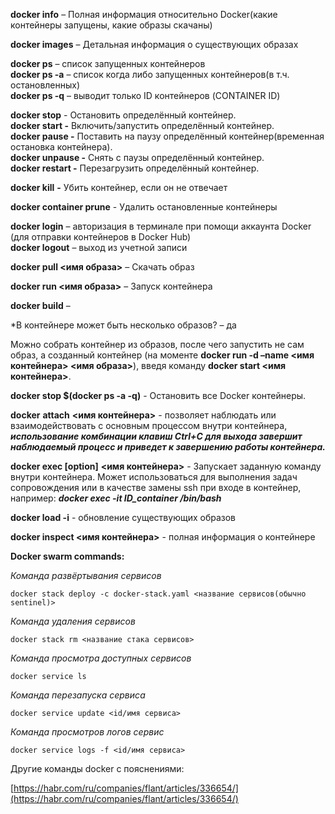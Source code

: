 **docker info** – Полная информация относительно Docker(какие контейнеры запущены, какие образы скачаны)

**docker images** – Детальная информация о существующих образах

**docker ps** – список запущенных контейнеров  
**docker ps -a** – список когда либо запущенных контейнеров(в т.ч. остановленных)  
**docker ps -q** – выводит только ID контейнеров (CONTAINER ID)

**docker stop** - Остановить определённый контейнер.  
**docker start -** Включить/запустить определённый контейнер.  
**docker pause -** Поставить на паузу определённый контейнер(временная остановка контейнера).  
**docker unpause -** Снять с паузы определённый контейнер.  
**docker restart -** Перезагрузить определённый контейнер.

**docker kill** **-** Убить контейнер, если он не отвечает

**docker container prune** - Удалить остановленные контейнеры

**docker login** – авторизация в терминале при помощи аккаунта Docker (для отправки контейнеров в Docker Hub)  
**docker logout** – выход из учетной записи

**docker pull <имя образа>** – Скачать образ

**docker run <имя образа>** – Запуск контейнера

**docker build** –

*В контейнере может быть несколько образов? – да

Можно собрать контейнер из образов, после чего запустить не сам образ, а созданный контейнер (на моменте **docker run -d –name <имя контейнера> <имя образа>**), введя команду **docker start <имя контейнера>**.

**docker stop $(docker ps -a -q)** - Остановить все Docker контейнеры.  

**docker** **attach** **<имя контейнера>** - позволяет наблюдать или взаимодействовать с основным процессом внутри контейнера, **_использование комбинации клавиш Ctrl+C для выхода завершит наблюдаемый процесс и приведет к завершению работы контейнера._**

**docker exec [option]** **<имя контейнера>** - Запускает заданную команду внутри контейнера. Может использоваться для выполнения задач сопровождения или в качестве замены ssh при входе в контейнер, например: _**docker exec -it ID_container /bin/bash**_

**docker load -i** - обновление существующих образов

**docker inspect **<имя контейнера>**** - полная информация о контейнере

**Docker swarm commands:**

_Команда развёртывания сервисов_

	docker stack deploy -c docker-stack.yaml <название сервисов(обычно sentinel)>

_Команда удаления сервисов_

	docker stack rm <название стака сервисов>

_Команда просмотра доступных сервисов_

	docker service ls

_Команда перезапуска сервиса_

	docker service update <id/имя сервиса>

_Команда просмотров логов сервис_

	docker service logs -f <id/имя сервиса>

Другие команды docker с пояснениями:

[https://habr.com/ru/companies/flant/articles/336654/](https://habr.com/ru/companies/flant/articles/336654/)